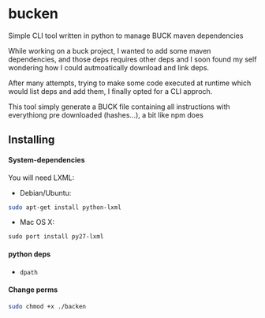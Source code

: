 # bucken
Simple CLI tool written in python to manage BUCK maven dependencies


While working on a buck project, I wanted to add some maven dependencies, and those deps requires other deps and I soon found my self wondering how I could autmoatically download and link deps.

After many attempts, trying to make some code executed at runtime which would list deps and add them, I finally opted for a CLI approch.

This tool simply generate a BUCK file containing all instructions with everythiong pre downloaded (hashes...), a bit like npm does

## Installing

#### System-dependencies

You will need LXML:

- Debian/Ubuntu: 
```sh
sudo apt-get install python-lxml
```
- Mac OS X:
```
sudo port install py27-lxml
```

#### python deps

- `dpath`

#### Change perms

```sh
sudo chmod +x ./backen
```
